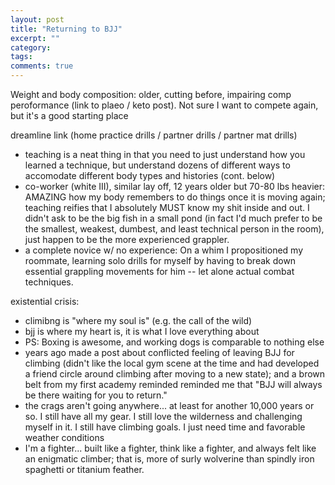 ```yaml
---
layout: post
title: "Returning to BJJ"
excerpt: ""
category:
tags:
comments: true
---
```


Weight and body composition:  older, cutting before, impairing comp peroformance (link to plaeo / keto post).  Not sure I want to compete again, but it's a good starting place

dreamline link (home practice drills / partner drills / partner mat drills)

- teaching is a neat thing in that you need to just understand how you learned a technique, but understand dozens of different ways to accomodate different body types and histories (cont. below)
- co-worker (white III), similar lay off, 12 years older but 70-80 lbs heavier:  AMAZING how my body remembers to do things once it is moving again; teaching reifies that I absolutely MUST know my shit inside and out.  I didn't ask to be the big fish in a small pond (in fact I'd much prefer to be the smallest, weakest, dumbest, and least technical person in the room), just happen to be the more experienced grappler.
- a complete novice w/ no experience:  On a whim I propositioned my roommate, learning solo drills for myself by having to break down essential grappling movements for him -- let alone actual combat techniques.


existential crisis:
- climibng is "where my soul is" (e.g. the call of the wild)
- bjj is where my heart is, it is what I love everything about
- PS:  Boxing is awesome, and working dogs is comparable to nothing else
- years ago made a post about conflicted feeling of leaving BJJ for climbing (didn't like the local gym scene at the time and had developed a friend circle around climbing after moving to a new state); and a brown belt from my first academy reminded reminded me that "BJJ will always be there waiting for you to return."
- the crags aren't going anywhere... at least for another 10,000 years or so.  I still have all my gear.  I still love the wilderness and challenging myself in it.  I still have climbing goals.  I just need time and favorable weather conditions
- I'm a fighter... built like a fighter, think like a fighter, and always felt like an enigmatic climber; that is, more of surly wolverine than spindly iron spaghetti or titanium feather.